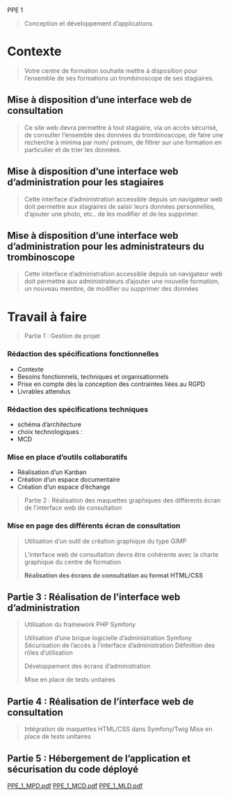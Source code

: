 PPE 1

> Conception et développement d’applications
> 

# Contexte

> Votre centre de formation souhaite mettre à disposition pour l’ensemble de ses formations un trombinoscope de ses stagiaires.
> 

## Mise à disposition d’une interface web de consultation

> Ce site web devra permettre à tout stagiaire, via un accès sécurisé, de consulter l’ensemble des données du trombinoscope, de faire une recherche à minima par nom/ prénom, de filtrer sur une formation en particulier et de trier les données.
> 

## Mise à disposition d’une interface web d’administration pour les stagiaires

> Cette interface d’administration accessible depuis un navigateur web doit permettre aux stagiaires de saisir leurs données personnelles, d’ajouter une photo, etc.. de les modifier et de les supprimer.
> 

## Mise à disposition d’une interface web d’administration pour les administrateurs du trombinoscope

> Cette interface d’administration accessible depuis un navigateur web doit permettre aux administrateurs d’ajouter une nouvelle formation, un nouveau membre, de modifier ou supprimer des données
> 

# Travail à faire

> Partie 1 : Gestion de projet
> 

### Rédaction des spécifications fonctionnelles

- Contexte
- Besoins fonctionnels, techniques et organisationnels
- Prise en compte dès la conception des contraintes liées au RGPD
- Livrables attendus

### Rédaction des spécifications techniques

- schéma d’architecture
- choix technologiques :
- MCD

### Mise en place d’outils collaboratifs

- Réalisation d’un Kanban
- Création d’un espace documentaire
- Création d’un espace d’échange

> Partie 2 : Réalisation des maquettes graphiques des différents écran de l’interface web de consultation
> 

### Mise en page des différents écran de consultation

> Utilisation d’un outil de création graphique du type GIMP
> 
> 
> L’interface web de consultation devra être cohérente avec la charte graphique du centre de formation
> 
> **Réalisation des écrans de consultation au format HTML/CSS**
> 

## Partie 3 : Réalisation de l’interface web d’administration

> Utilisation du framework PHP Symfony
> 
> 
> Utilisation d’une brique logicielle d’administration Symfony Sécurisation de l’accès à l’interface d’administration Définition des rôles d’utilisation
> 
> Développement des écrans d’administration
> 
> Mise en place de tests unitaires
> 

## Partie 4 : Réalisation de l’interface web de consultation

> Intégration de maquettes HTML/CSS dans Symfony/Twig Mise en place de tests unitaires
> 

## Partie 5 : Hébergement de l’application et sécurisation du code déployé
[PPE_1_MPD.pdf](https://github.com/ouatik/ppetrombi/files/11244715/PPE_1_MPD.pdf)
[PPE_1_MCD.pdf](https://github.com/ouatik/ppetrombi/files/11244716/PPE_1_MCD.pdf)
[PPE_1_MLD.pdf](https://github.com/ouatik/ppetrombi/files/11244717/PPE_1_MLD.pdf)
